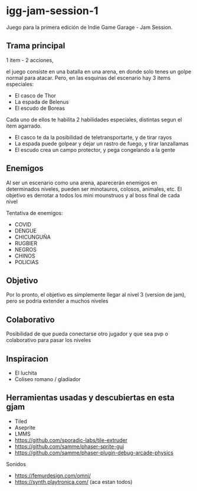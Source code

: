 # igg-jam-session-1
Juego para la primera edición de Indie Game Garage - Jam Session.

## Trama principal
1 item - 2 acciones,

el juego consiste en una batalla en una arena, en donde solo tenes un golpe normal para atacar.
Pero, en las esquinas del escenario hay 3 items especiales: 
  - El casco de Thor
  - La espada de Belenus
  - El escudo de Boreas
  
Cada uno de ellos te habilita 2 habilidades especiales, distintas segun el item agarrado.
- El casco te da la posibilidad de teletransportarte, y de tirar rayos
- La espada puede golpear y dejar un rastro de fuego, y tirar lanzallamas
- El escudo crea un campo protector, y pega congelando a la gente

## Enemigos
Al ser un escenario como una arena, aparecerán enemigos en determinados niveles, pueden ser minotauros, colosos, animales, etc.
El objetivo es derrotar a todos los mini mounstruos y al boss final de cada nivel

Tentativa de enemigos:
  - COVID
  - DENGUE
  - CHICUNGUÑA
  - RUGBIER
  - NEGROS
  - CHINOS
  - POLICIAS

## Objetivo
Por lo pronto, el objetivo es simplemente llegar al nivel 3 (version de jam), pero se podría extender a muchos niveles

## Colaborativo
Posibilidad de que pueda conectarse otro jugador y que sea pvp o colaborativo para pasar los niveles

## Inspiracion
- El luchita
- Coliseo romano / gladiador


## Herramientas usadas y descubiertas en esta gjam
- Tiled
- Aseprite
- LMMS
- https://github.com/sporadic-labs/tile-extruder
- https://github.com/samme/phaser-sprite-gui
- https://github.com/samme/phaser-plugin-debug-arcade-physics

Sonidos

- https://femurdesign.com/omni/
- https://synth.playtronica.com/ (aca estan todos)
